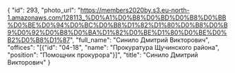 {
    "id": 293,
    "photo_url": "https://members2020by.s3.eu-north-1.amazonaws.com/128113_%D0%A1%D0%B8%D0%BD%D0%B8%D0%BB%D0%BE%D0%94%D0%BC%D0%B8%D1%82%D1%80%D0%B8%D0%B9%D0%92%D0%B8%D0%BA%D1%82%D0%BE%D1%80%D0%BE%D0%B2%D0%B8%D1%87",
    "full_name": "Синило Дмитрий Викторович",
    "offices": "[{\"id\": \"04-18\", \"name\": \"Прокуратура Щучинского района\", \"position\": \"Помощник прокурора\"}]",
    "title": "Синило Дмитрий Викторович"
}